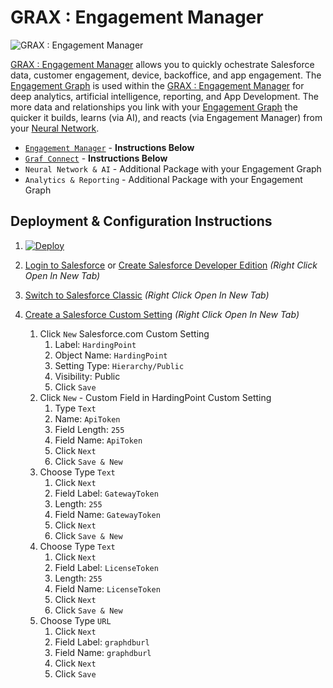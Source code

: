 # GRAX : Engagement Manager
 
 ![GRAX : Engagement Manager](https://static.wixstatic.com/media/e58cbc_9a4653c845bb454f9b32aa2aa10767e5~mv2.png/v1/crop/x_0,y_3,w_800,h_345/e58cbc_9a4653c845bb454f9b32aa2aa10767e5~mv2.png "GRAX : Engagement Manager")
 

[GRAX : Engagement Manager](https://www.hardingpoint.com/grax) allows you to quickly ochestrate Salesforce data, customer engagement, 
device, backoffice, and app engagement. The [Engagement Graph](https://www.hardingpoint.com/grax) is used within the 
[GRAX : Engagement Manager](https://www.hardingpoint.com/grax) for deep analytics, artificial intelligence, reporting, and App 
Development. The more data and relationships you link with your [Engagement Graph](https://www.hardingpoint.com/grax) the 
quicker it builds, learns (via AI), and reacts (via Engagement Manager) from your [Neural Network](https://www.hardingpoint.com/grax).

* [`Engagement Manager`](https://engagementmanager.herokuapp.com) - <b>Instructions Below</b>
* [`Graf Connect`](https://graphconnect.hardingpoint.com/) - <b>Instructions Below</b>
* `Neural Network & AI` - Additional Package with your Engagement Graph
* `Analytics & Reporting` - Additional Package with your Engagement Graph

## Deployment & Configuration Instructions

1. [![Deploy](https://www.herokucdn.com/deploy/button.svg)](https://heroku.com/deploy)

1. <a href="https://login.salesforce.com" target="_new">Login to Salesforce</a> or <a href="https://developer.salesforce.com/signup" target="_new">Create Salesforce Developer Edition</a> <i>(Right Click Open In New Tab)</i>

1. <a href="https://login.salesforce.com/lightning/switcher?destination=classic" target="_new">Switch to Salesforce Classic</a> <i>(Right Click Open In New Tab)</i>
        
1. <a href="https://login.salesforce.com/setup/ui/listCustomSettings.apexp" target="_new">Create a Salesforce Custom Setting</a> <i>(Right Click Open In New Tab)</i>
    1. Click `New` Salesforce.com Custom Setting 
        1. Label: `HardingPoint` 
        1. Object Name: `HardingPoint`
        1. Setting Type: `Hierarchy/Public`
        1. Visibility: Public
        1. Click `Save`
    1. Click `New` - Custom Field in HardingPoint Custom Setting
        1. Type `Text`
        1. Name: `ApiToken`
        1. Field Length: `255`
        1. Field Name: `ApiToken`
        1. Click `Next`
        1. Click `Save & New`
    1. Choose Type `Text` 
        1. Click `Next`
        1. Field Label: `GatewayToken`
        1. Length: `255`
        1. Field Name: `GatewayToken`
        1. Click `Next`
        1. Click `Save & New`
    1. Choose Type `Text` 
        1. Click `Next`
        1. Field Label: `LicenseToken`
        1. Length: `255`
        1. Field Name: `LicenseToken`
        1. Click `Next`
        1. Click `Save & New`
    1. Choose Type `URL`
        1. Click `Next`
        1. Field Label: `graphdburl`
        1. Field Name: `graphdburl`
        1. Click `Next`
        1. Click `Save`
